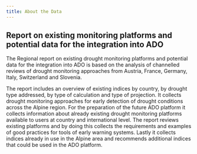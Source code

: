 ```yaml
---
title: About the Data
---
```


## Report on existing monitoring platforms and potential data for the integration into ADO  

The Regional report on existing drought monitoring platforms and potential data for the integration into ADO is based on the analysis of channelled reviews of drought monitoring approaches from Austria, France, Germany, Italy, Switzerland and Slovenia.  

The report includes an overview of existing indices by country, by drought type addressed, by type of calculation and type of projection. It collects drought monitoring approaches for early detection of drought conditions across the Alpine region. For the preparation of the future ADO platform it collects information about already existing drought monitoring platforms available to users at country and international level. The report reviews existing platforms and by doing this collects the requirements and examples of good practices for tools of early warning systems. Lastly it collects indices already in use in the Alpine area and recommends additional indices that could be used in the ADO platform.  
